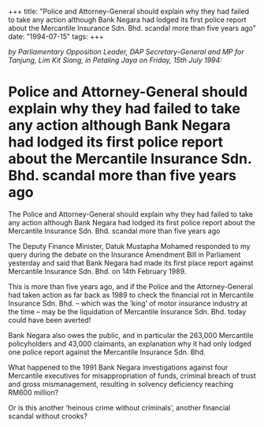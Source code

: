 +++ 
title: "Police and Attorney-General should explain why they had failed to take any action although Bank Negara had lodged its first police report about the Mercantile Insurance Sdn. Bhd. scandal more than five years ago"
date: "1994-07-15"
tags:
+++

_by Parliamentary Opposition Leader, DAP Secretary-General and MP for Tanjung, Lim Kit Siang, in Petaling Jaya on Friday, 15th July 1994:_

# Police and Attorney-General should explain why they had failed to take any action although Bank Negara had lodged its first police report about the Mercantile Insurance Sdn. Bhd. scandal more than five years ago

The Police and Attorney-General should explain why they had failed to take any action although Bank Negara had lodged its first police report about the Mercantile Insurance Sdn. Bhd. scandal more than five years ago</u>

The Deputy Finance Minister, Datuk Mustapha Mohamed responded to my query during the debate on the Insurance Amendment Bill in Parliament yesterday and said that Bank Negara had made its first place report against Mercantile Insurance Sdn. Bhd. on 14th February 1989.

This is more than five years ago, and if the Police and the Attorney-General had taken action as far back as 1989 to check the financial rot in Mercantile Insurance Sdn. Bhd. – which was the ‘king’ of motor insurance industry at the time – may be the liquidation of Mercantile Insurance Sdn. Bhd. today could have been averted!

Bank Negara also owes the public, and in particular the 263,000 Mercantile policyholders and 43,000 claimants, an explanation why it had only lodged one police report against the Mercantile Insurance Sdn. Bhd. 

What happened to the 1991 Bank Negara investigations against four Mercantile executives for misappropriation of funds, criminal breach of trust and gross mismanagement, resulting in solvency deficiency reaching RM600 million?

Or is this another ‘heinous crime without criminals’, another financial scandal without crooks?
 
